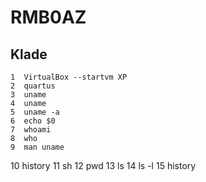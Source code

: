 # RMB0AZ
## Klade
    1  VirtualBox --startvm XP
    2  quartus
    3  uname
    4  uname 
    5  uname -a
    6  echo $0
    7  whoami
    8  who
    9  man uname
   10  history
   11  sh
   12  pwd
   13  ls
   14  ls -l
   15  history
